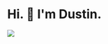# Hi. 👋 I'm Dustin. 

<a href="https://twitter.com/dustinhlyons"><img src="https://user-images.githubusercontent.com/1292576/251141248-3d214b95-6c93-4967-8c72-862fa494e664.jpg" /></a>
